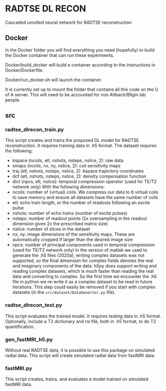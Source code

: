 # RADTSE DL RECON

Cascaded unrolled neural network for RADTSE reconstruction


## Docker

In the Docker folder you will find everything you need (hopefully) to
build the Docker container that can run these experiments. 

Docker/build_docker will build a container according to the
instructions in Docker/Dockerfile. 

Docker/run_docker.sh will launch the container. 

It is currently set up to mount the folder that contains all this code
on the U of A server. This will need to be accounted for non
Altbach/Bilgin lab people. 

## src

### radtse_dlrecon_train.py
This script creates and trains the proposed DL model for RADTSE reconstruction. It requires training data in .h5 format. The dataset requires the following:
- kspace (ncoils, etl, nshots, nsteps, nslice, 2): raw data
- smaps (ncoils, nx, ny, nslice, 2): coil sensitivity maps
- traj (etl, nshots, nsteps, nslice, 2): kspace trajectory coordinates
- dcf (etl, nshots, nsteps, nslice, 2): density compensation function
- dict (npcs, etl, nslice): temporal compression operator (used for TE/T2 network only)
With the following dimensions:
- ncoils: number of (virtual) coils. We compress our data to 6 virtual coils to save memory and ensure all datasets have the same number of coils
- etl: echo train length, or the number of readouts following an excite pulse
- nshots: number of echo trains (number of excite pulses)
- nsteps: number of readout points (2x oversampling in the readout dimension gives 2x the prescribed matrix size)
- nslice: number of slices in the dataset
- nx, ny: image dimensions of the sensitivity maps. These are automatically cropped if larger than the desired image size
- npcs: number of principal components used in temporal compression (used for TE/T2 network only)
In the version of matlab we used to generate the .h5 files (2020a), writing complex datasets was not supported, so the final dimension for complex fields denotes the real and imaginary components of the data.
h5py does support writing and reading complex datasets, which is much faster than reading the real data and converting to complex. So the first time we encounter the .h5 file in python we re-write it as a complex dataset to be read in future iterations. This step could easily be removed if you start with complex datasets (in the `src/dataset/DataGenertor.py` file). 

### radtse_dlrecon_test.py
This script evaluates the trained model. It requires testing data in .h5 format. Optionally, include a T2 dictionary and roi file, both in .h5 format, to do T2 quantification.

### gen_fastMRI_h5.py
Without real RADTSE data, it is possible to use this package on simulated radial data. This script will create simulated radial data from fastMRI data. 

### fastMRI.py
This script creates, trains, and evaluates a model trained on simulated fastMRI data. 

